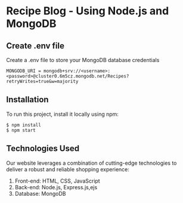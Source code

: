 # Recipe Blog - Using Node.js and MongoDB

## Create .env file
Create a .env file to store your MongoDB database credentials

```
MONGODB_URI = mongodb+srv://<username>:<password>@cluster0.6m5cz.mongodb.net/Recipes?retryWrites=true&w=majority
```

## Installation
To run this project, install it locally using npm:

```
$ npm install
$ npm start
```
## Technologies Used
Our website leverages a combination of cutting-edge technologies to deliver a robust and reliable shopping experience:

1. Front-end: HTML, CSS, JavaScript
2. Back-end: Node.js, Express.js,ejs
3. Database: MongoDB
